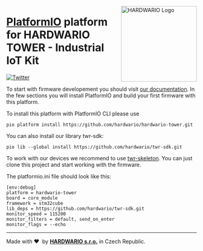 <a href="https://www.hardwario.com/"><img src="https://www.hardwario.com/ci/assets/hw-logo.svg" width="200" alt="HARDWARIO Logo" align="right"></a>

# [PlatformIO](https://platformio.org) platform for HARDWARIO TOWER - Industrial IoT Kit

[![Twitter](https://img.shields.io/twitter/follow/hardwario_en.svg?style=social&label=Follow)](https://twitter.com/hardwario_en)

To start with firmware developement you should visit [our documentation](https://tower.hardwario.com/en/latest/firmware/basic-overview/).
In the few sections you will install PlatformIO and build your first firmware with this platform.

To install this platform with PlatformIO CLI please use

``pio platform install https://github.com/hardwario/hardwario-tower.git``

You can also install our library twr-sdk:

``pio lib --global install https://github.com/hardwario/twr-sdk.git``

To work with our devices we recommend to use [twr-skeleton](https://github.com/hardwario/twr-skeleton).
You can just clone this project and start working with the firmware.

The platformio.ini file should look like this:
```
[env:debug]
platform = hardwario-tower
board = core_module
framework = stm32cube
lib_deps = https://github.com/hardwario/twr-sdk.git
monitor_speed = 115200
monitor_filters = default, send_on_enter
monitor_flags = --echo
```

---

Made with &#x2764;&nbsp; by [**HARDWARIO s.r.o.**](https://www.hardwario.com) in Czech Republic.
